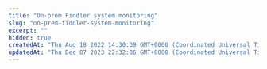 ```yaml
---
title: "On-prem Fiddler system monitoring"
slug: "on-prem-fiddler-system-monitoring"
excerpt: ""
hidden: true
createdAt: "Thu Aug 18 2022 14:30:39 GMT+0000 (Coordinated Universal Time)"
updatedAt: "Thu Dec 07 2023 22:32:06 GMT+0000 (Coordinated Universal Time)"
---
```

